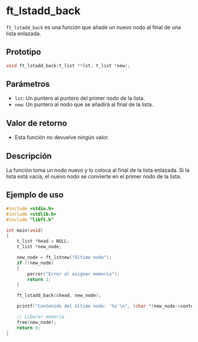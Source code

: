 # ft_lstadd_back
`ft_lstadd_back` es una función que añade un nuevo nodo al final de una lista enlazada.

## Prototipo
```c
void ft_lstadd_back(t_list **lst, t_list *new);
```

## Parámetros
- `lst`: Un puntero al puntero del primer nodo de la lista.
- `new`: Un puntero al nodo que se añadirá al final de la lista.

## Valor de retorno
- Esta función no devuelve ningún valor.

## Descripción
La función toma un nodo nuevo y lo coloca al final de la lista enlazada. Si la lista está vacía, el nuevo nodo se convierte en el primer nodo de la lista.

## Ejemplo de uso
```c
#include <stdio.h>
#include <stdlib.h>
#include "libft.h"

int main(void)
{
    t_list *head = NULL;
    t_list *new_node;

    new_node = ft_lstnew("Último nodo");
    if (!new_node)
    {
        perror("Error al asignar memoria");
        return 1;
    }

    ft_lstadd_back(&head, new_node);

    printf("Contenido del último nodo: '%s'\n", (char *)new_node->content);

    // Liberar memoria
    free(new_node);
    return 0;
}
```